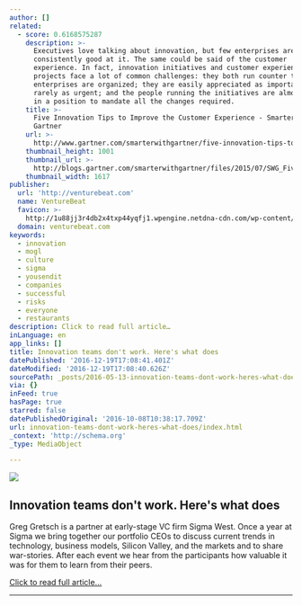 ```yaml
---
author: []
related:
  - score: 0.6168575287
    description: >-
      Executives love talking about innovation, but few enterprises are
      consistently good at it. The same could be said of the customer
      experience. In fact, innovation initiatives and customer experience
      projects face a lot of common challenges: they both run counter to how
      enterprises are organized; they are easily appreciated as important but
      rarely as urgent; and the people running the initiatives are almost never
      in a position to mandate all the changes required.
    title: >-
      Five Innovation Tips to Improve the Customer Experience - Smarter With
      Gartner
    url: >-
      http://www.gartner.com/smarterwithgartner/five-innovation-tips-to-improve-the-customer-experience/
    thumbnail_height: 1001
    thumbnail_url: >-
      http://blogs.gartner.com/smarterwithgartner/files/2015/07/SWG_FiveInnovationTips_CustomerExperience.jpg
    thumbnail_width: 1617
publisher:
  url: 'http://venturebeat.com'
  name: VentureBeat
  favicon: >-
    http://1u88jj3r4db2x4txp44yqfj1.wpengine.netdna-cdn.com/wp-content/themes/vbnews/img/favicon.ico
  domain: venturebeat.com
keywords:
  - innovation
  - mogl
  - culture
  - sigma
  - yousendit
  - companies
  - successful
  - risks
  - everyone
  - restaurants
description: Click to read full article…
inLanguage: en
app_links: []
title: Innovation teams don't work. Here's what does
datePublished: '2016-12-19T17:08:41.401Z'
dateModified: '2016-12-19T17:08:40.626Z'
sourcePath: _posts/2016-05-13-innovation-teams-dont-work-heres-what-does.md
via: {}
inFeed: true
hasPage: true
starred: false
datePublishedOriginal: '2016-10-08T10:38:17.709Z'
url: innovation-teams-dont-work-heres-what-does/index.html
_context: 'http://schema.org'
_type: MediaObject

---
```

<article style=""><img src="https://s3-us-west-2.amazonaws.com/the-grid-img/p/b6256ae521d063d55379cbcb1f83e6bda3368b5b.jpg" /><h1>Innovation teams don't work. Here's what does</h1><p>Greg Gretsch is a partner at early-stage VC firm Sigma West. Once a year at Sigma we bring together our portfolio CEOs to discuss current trends in technology, business models, Silicon Valley, and the markets and to share war-stories. After each event we hear from the participants how valuable it was for them to learn from their peers.</p></article>

[Click to read full article...][0]

---



[0]: http://venturebeat.com/2013/04/07/innovation-teams-dont-work-heres-what-does/ "Click to read full article..."